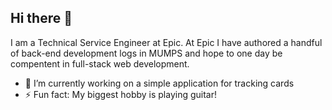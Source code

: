 ## Hi there 👋
I am a Technical Service Engineer at Epic. At Epic I have authored a handful of back-end development logs in MUMPS and hope to one day be compentent in full-stack web development.

- 🔭 I’m currently working on a simple application for tracking cards 
- ⚡ Fun fact: My biggest hobby is playing guitar!
<!--
**daznax/daznax** is a ✨ _special_ ✨ repository because its `README.md` (this file) appears on your GitHub profile.

Here are some ideas to get you started:

- 🔭 I’m currently working on ...
- 🌱 I’m currently learning ...
- 👯 I’m looking to collaborate on ...
- 🤔 I’m looking for help with ...
- 💬 Ask me about ...
- 📫 How to reach me: ...
- 😄 Pronouns: ...
- ⚡ Fun fact: ...
-->
